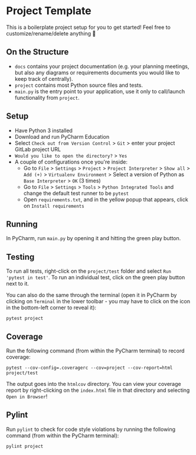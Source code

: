 # Project Template
This is a boilerplate project setup for you to get started! Feel free to customize/rename/delete anything 🙂

## On the Structure
* `docs` contains your project documentation (e.g. your planning meetings, but also any diagrams or requirements documents you would like to keep track of centrally).
* `project` contains most Python source files and tests.
* `main.py` is the entry point to your application, use it only to call/launch functionality from `project`.

## Setup
* Have Python 3 installed
* Download and run PyCharm Education
* Select `Check out from Version Control` > `Git` > enter your project GitLab project URL
* `Would you like to open the directory?` > `Yes`
* A couple of configurations once you're inside:
    * Go to `File` > `Settings` > `Project` > `Project Interpreter` > `Show all` > `Add (+)` > `Virtualenv Environment` > Select a version of Python as `Base Interpreter` > `OK` (3 times)
    * Go to `File` > `Settings` > `Tools` > `Python Integrated Tools` and change the default test runner to be `pytest`
    * Open `requirements.txt`, and in the yellow popup that appears, click on `Install requirements`

## Running
In PyCharm, run `main.py` by opening it and hitting the green play button.

## Testing
To run all tests, right-click on the `project/test` folder and select `Run 'pytest in test'`. To run an individual test, click on the green play button next to it.

You can also do the same through the terminal (open it in PyCharm by clicking on `Terminal` in the lower toolbar - you may have to click on the icon in the bottom-left corner to reveal it):

```
pytest project
```

## Coverage
Run the following command (from within the PyCharm terminal) to record coverage:

```
pytest --cov-config=.coveragerc --cov=project --cov-report=html project/test
```

The output goes into the `htmlcov` directory. You can view your coverage report by right-clicking on the `index.html` file in that directory and selecting `Open in Browser`!

## Pylint
Run `pylint` to check for code style violations by running the following command (from within the PyCharm terminal):

```
pylint project
```

